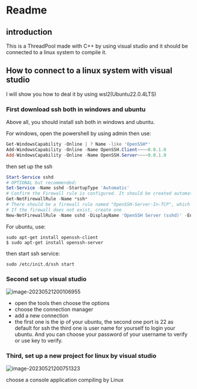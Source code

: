 # Readme

## introduction

This is a ThreadPool made with C++ by using visual studio and it should be connected to a linux system to compile it.

## How to connect to a linux system with visual studio

I will show you how to deal it by using wsl2(Ubuntu22.0.4LTS)

### First  download ssh both in windows and ubuntu

Above all, you should install ssh both in windows and ubuntu.

For windows, open the powershell by using admin then use:

```powershell
Get-WindowsCapability -Online | ? Name -like 'OpenSSH*'
Add-WindowsCapability -Online -Name OpenSSH.Client~~~~0.0.1.0
Add-WindowsCapability -Online -Name OpenSSH.Server~~~~0.0.1.0

```

then set up the ssh

```powershell
Start-Service sshd
# OPTIONAL but recommended:
Set-Service -Name sshd -StartupType 'Automatic'
# Confirm the Firewall rule is configured. It should be created automatically by setup. 
Get-NetFirewallRule -Name *ssh*
# There should be a firewall rule named "OpenSSH-Server-In-TCP", which should be enabled
# If the firewall does not exist, create one
New-NetFirewallRule -Name sshd -DisplayName 'OpenSSH Server (sshd)' -Enabled True -Direction Inbound -Protocol TCP -Action Allow -LocalPort 22

```

For ubuntu, use:

```shell
sudo apt-get install openssh-client
$ sudo apt-get install openssh-server

```

then start ssh service:

```shell
sudo /etc/init.d/ssh start
```

### Second set up visual studio

![image-20230521200106955](C:\Users\15517\AppData\Roaming\Typora\typora-user-images\image-20230521200106955.png)

- open the tools then choose the options
- choose the connection manager
- add a new connection
- the first one is the ip of your ubuntu, the second one port is 22 as default for ssh the third one is user name for yourself to login your ubuntu. And you can choose your password of your username to verify or use key to verify.

### Third, set up a new project for linux by visual studio

![image-20230521200751323](C:\Users\15517\AppData\Roaming\Typora\typora-user-images\image-20230521200751323.png)

choose a console application compiling by Linux

